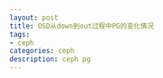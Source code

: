 ```yaml
---
layout: post
title: OSD从down到out过程中PG的变化情况
tags:
- ceph
categories: ceph
description: ceph pg
---
```






